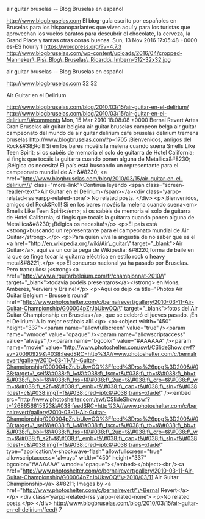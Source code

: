 air guitar bruselas -- Blog Bruselas en español

http://www.blogbruselas.com El blog-guía escrito por españoles en
Bruselas para los hispanoparlantes que viven aquí y para los turistas
que aprovechan los vuelos baratos para descubrir el chocolate, la
cerveza, la Grand Place y tantas otras cosas buenas. Sun, 13 Nov 2016
17:05:48 +0000 es-ES hourly 1 https://wordpress.org/?v=4.7.3
http://www.blogbruselas.com/wp-content/uploads/2016/04/cropped-Manneken\_Pis\_Blog\_Bruselas\_Ricardo\_Imbern-512-32x32.jpg

air guitar bruselas -- Blog Bruselas en español

http://www.blogbruselas.com 32 32

Air Guitar en el Delirium

http://www.blogbruselas.com/blog/2010/03/15/air-guitar-en-el-delirium/
http://www.blogbruselas.com/blog/2010/03/15/air-guitar-en-el-delirium/\#comments
Mon, 15 Mar 2010 18:08:08 +0000 Bernal Revert Artes Gran Bruselas air
guitar belgica air guitar bruselas campeon belga air guitar campeonato
del mundo de air guitar delirium cafe bruselas delirium tremens bruselas
http://www.blogbruselas.com/?p=1705 ¡Bienvenidos, amigos del
Rock&\#38;Roll! Si en los bares movéis la melena cuando suena Smells
Like Teen Spirit; si os sabéis de memoria el solo de guitarra de Hotel
California; si fingís que tocáis la guitarra cuando ponen alguna de
Metallica&\#8230; ¡Bélgica os necesita! El país está buscando un
representante para el campeonato mundial de Air &\#8230; \<a
href=\"http://www.blogbruselas.com/blog/2010/03/15/air-guitar-en-el-delirium/\"
class=\"more-link\"\>Continúa leyendo \<span
class=\"screen-reader-text\"\>Air Guitar en el
Delirium\</span\>\</a\>\<div class=\'yarpp-related-rss
yarpp-related-none\'\> No related posts. \</div\> \<p\>¡Bienvenidos,
amigos del Rock&amp;Roll! Si en los bares movéis la melena cuando
suena\<em\> Smells Like Teen Spirit\</em\>; si os sabéis de memoria el
solo de guitarra de Hotel California; si fingís que tocáis la guitarra
cuando ponen alguna de Metallica&\#8230; ¡Bélgica os necesita!\</p\>
\<p\>El país está \<strong\>buscando un representante para el campeonato
mundial de Air Guitar\</strong\>.\</p\> \<p\>Para quien viva la angustia
de no saber qué es el \<a
href=\"http://en.wikipedia.org/wiki/Air\_guitar\"
target=\"\_blank\"\>Air Guitar\</a\>, aquí va un corta pega de
Wikipedia: &\#8220;forma de baile en la que se finge tocar la guitarra
eléctrica en estilo rock o heavy metal&\#8221;.\</p\> \<p\>El concurso
nacional ya ha pasado por Bruselas. Pero tranquilos: ¡\<strong\>\<a
href=\"http://www.airguitarbelgium.com/fr/championnat-2010/\"
target=\"\_blank\"\>todavía podéis presentaros\</a\>\</strong\> en Mons,
Amberes, Verviers y Braine!\</p\> \<p\>Aquí os dejo \<a title=\"Photos
Air Guitar Belgium - Brussels round\"
href=\"http://www.photoshelter.com/c/bernalrevert/gallery/2010-03-11-Air-Guitar-Championship/G00004pZrJbUkwOQ/\"
target=\"\_blank\"\>fotos del Air Guitar Championship en Bruselas\</a\>,
que se celebró el jueves pasado. ¡En el Delirium! A lo mejor estábais
allí.\</p\> \<p\>\<object width=\"450\" height=\"337\"\>\<param
name=\"allowfullscreen\" value=\"true\" /\>\<param name=\"wmode\"
value=\"opaque\" /\>\<param name=\"allowscriptaccess\" value=\"always\"
/\>\<param name=\"bgcolor\" value=\"\#AAAAAA\" /\>\<param name=\"movie\"
value=\"http://www.photoshelter.com/swf/CSlideShow.swf?sv=20090929&\#038;feedSRC=http%3A//www.photoshelter.com/c/bernalrevert/gallery/2010-03-11-Air-Guitar-Championship/G00004pZrJbUkwOQ%3Ffeed%3Drss%26ppg%3D200&\#038;target=\_self&\#038;f\_l=t&\#038;f\_fscr=t&\#038;f\_tb=t&\#038;f\_bb=t&\#038;f\_bbl=f&\#038;f\_fss=f&\#038;f\_2up=t&\#038;f\_crp=t&\#038;f\_wm=t&\#038;f\_s2f=t&\#038;f\_emb=t&\#038;f\_cap=t&\#038;f\_sln=f&\#038;ldest=c&\#038;imgT=f&\#038;cred=iptc&\#038;trans=xfade\"
/\>\<embed
src=\"http://www.photoshelter.com/swf/CSlideShow.swf?t=1268656615323&\#038;feedSRC=http%3A//www.photoshelter.com/c/bernalrevert/gallery/2010-03-11-Air-Guitar-Championship/G00004pZrJbUkwOQ%3Ffeed%3Drss%26ppg%3D200&\#038;target=\_self&\#038;f\_l=t&\#038;f\_fscr=t&\#038;f\_tb=t&\#038;f\_bb=t&\#038;f\_bbl=f&\#038;f\_fss=f&\#038;f\_2up=t&\#038;f\_crp=t&\#038;f\_wm=t&\#038;f\_s2f=t&\#038;f\_emb=t&\#038;f\_cap=t&\#038;f\_sln=f&\#038;ldest=c&\#038;imgT=f&\#038;cred=iptc&\#038;trans=xfade\"
type=\"application/x-shockwave-flash\" allowfullscreen=\"true\"
allowscriptaccess=\"always\" width=\"450\" height=\"337\"
bgcolor=\"\#AAAAAA\" wmode=\"opaque\"\>\</embed\>\</object\>\<br /\>\<a
href=\"http://www.photoshelter.com/c/bernalrevert/gallery/2010-03-11-Air-Guitar-Championship/G00004pZrJbUkwOQ\"\>2010/03/11
Air Guitar Championship\</a\> &\#8211; Images by \<a
href=\"http://www.photoshelter.com/c/bernalrevert\"\>Bernal
Revert\</a\>\</p\> \<div class=\'yarpp-related-rss
yarpp-related-none\'\> \<p\>No related posts.\</p\> \</div\>
http://www.blogbruselas.com/blog/2010/03/15/air-guitar-en-el-delirium/feed/
7

